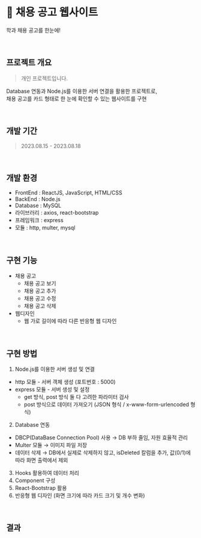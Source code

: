 # 🪪 채용 공고 웹사이트
학과 채용 공고를 한눈에!

<br />

## 프로젝트 개요
> 개인 프로젝트입니다.

Database 연동과 Node.js를 이용한 서버 연결을 활용한 프로젝트로, <br />
채용 공고를 카드 형태로 한 눈에 확인할 수 있는 웹사이트를 구현

<br />

## 개발 기간
> 2023.08.15 - 2023.08.18
<br />

## 개발 환경
- FrontEnd : ReactJS, JavaScript, HTML/CSS
- BackEnd : Node.js
- Database : MySQL
- 라이브러리 : axios, react-bootstrap
- 프레임워크 : express
- 모듈 : http, multer, mysql

<br />

## 구현 기능
- 채용 공고
   - 채용 공고 보기
   - 채용 공고 추가
   - 채용 공고 수정
   - 채용 공고 삭제
- 웹디자인
   - 웹 가로 길이에 따라 다른 반응형 웹 디자인

<br />

## 구현 방법
1. Node.js를 이용한 서버 생성 및 연결
- http 모듈 - 서버 객체 생성 (포트번호 : 5000)
- express 모듈 - 서버 생성 및 설정
   - get 방식, post 방식 둘 다 고려한 파라미터 검사
   - post 방식으로 데이터 가져오기 (JSON 형식 / x-www-form-urlencoded 형식)
2. Database 연동
- DBCP(DataBase Connection Pool) 사용 → DB 부하 줄임, 자원 효율적 관리
- Multer 모듈 → 이미지 파일 저장
- 데이터 삭제 → DB에서 실제로 삭제하지 않고, isDeleted 칼럼을 추가, 값(0/1)에 따라 화면 출력에서 제외
3. Hooks 활용하여 데이터 처리
4. Component 구성
5. React-Bootstrap 활용
6. 반응형 웹 디자인 (화면 크기에 따라 카드 크기 및 개수 변화)

<br />

## 결과
